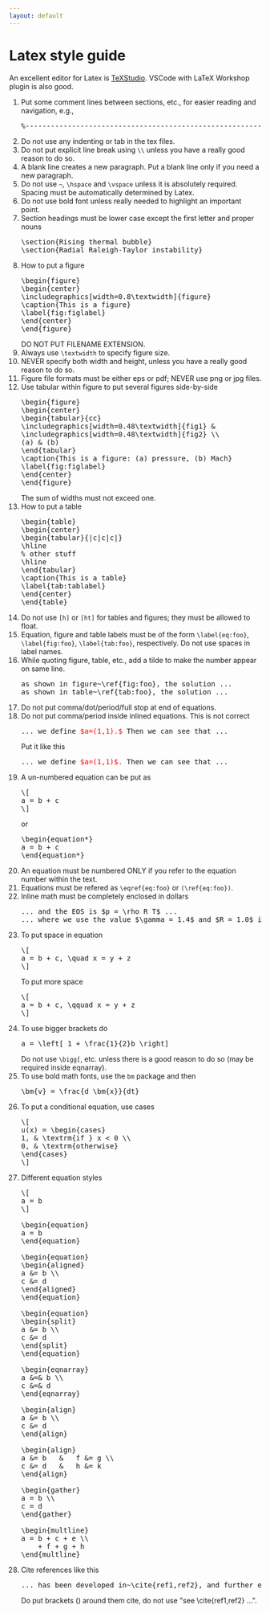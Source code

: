 ```yaml
---
layout: default
---
```


# Latex style guide

An excellent editor for Latex is [TeXStudio](https://texstudio.org). VSCode with LaTeX Workshop plugin is also good.

<ol>

<li>
Put some comment lines between sections, etc., for easier reading and navigation, e.g.,
<pre>
%------------------------------------------------------------------------------
</pre>
</li>

<li>
Do not use any indenting or tab in the tex files.
</li>

<li>
Do not put explicit line break using <code>\\</code>  unless you have a really good reason to do so.
</li>

<li>
A blank line creates a new paragraph. Put a blank line only if you need a new paragraph.
</li>

<li>
Do not use <code>~</code>, <code>\hspace</code> and <code>\vspace</code> unless it is absolutely required. Spacing must be automatically determined by Latex.
</li>

<li>
Do not use bold font unless really needed to highlight an important point.
</li>

<li>
Section headings must be lower case except the first letter and proper nouns
<pre>
\section{Rising thermal bubble}
\section{Radial Raleigh-Taylor instability}
</pre>
</li>

<li>
How to put a figure
<pre>
\begin{figure}
\begin{center}
\includegraphics[width=0.8\textwidth]{figure}
\caption{This is a figure}
\label{fig:figlabel}
\end{center}
\end{figure}
</pre>
DO NOT PUT FILENAME EXTENSION.
</li>

<li>
Always use <code>\textwidth</code> to specify figure size.
</li>

<li>
NEVER specify both width and height, unless you have a really good reason to do so.
</li>

<li>
Figure file formats must be either eps or pdf; NEVER use png or jpg files.
</li>

<li>
Use tabular within figure to put several figures side-by-side
<pre>
\begin{figure}
\begin{center}
\begin{tabular}{cc}
\includegraphics[width=0.48\textwidth]{fig1} &
\includegraphics[width=0.48\textwidth]{fig2} \\
(a) & (b)
\end{tabular}
\caption{This is a figure: (a) pressure, (b) Mach}
\label{fig:figlabel}
\end{center}
\end{figure}
</pre>
The sum of widths must not exceed one.
</li>

<li>
How to put a table
<pre>
\begin{table}
\begin{center}
\begin{tabular}{|c|c|c|}
\hline
% other stuff
\hline
\end{tabular}
\caption{This is a table}
\label{tab:tablabel}
\end{center}
\end{table}
</pre>
</li>

<li>
Do not use <code>[h]</code> or <code>[ht]</code> for tables and figures; they must be allowed to float.
</li>

<li>
Equation, figure and table labels must be of the form <code>\label{eq:foo}</code>, <code>\label{fig:foo}</code>, <code>\label{tab:foo}</code>, respectively. Do not use spaces in label names.
</li>

<li>
While quoting figure, table, etc., add a tilde to make the number appear on same line.
<pre>
as shown in figure~\ref{fig:foo}, the solution ...
as shown in table~\ref{tab:foo}, the solution ...
</pre>
</li>

<li>
Do not put comma/dot/period/full stop at end of equations.
</li>

<li>
Do not put comma/period inside inlined equations. This is not correct
<pre>
... we define <span style="color:red;">$a=(1,1).$</span> Then we can see that ...
</pre>
Put it like this
<pre>
... we define <span style="color:red;">$a=(1,1)$.</span> Then we can see that ...
</pre>
</li>

<li>
A un-numbered equation can be put as
<pre>
\[
a = b + c
\]
</pre>
or
<pre>
\begin{equation*}
a = b + c
\end{equation*}
</pre>
</li>

<li>
An equation must be numbered ONLY if you refer to the equation number within the text.
</li>

<li>
Equations must be refered as <code>\eqref{eq:foo}</code> or <code>(\ref{eq:foo})</code>. 
</li>

<li>Inline math must be completely enclosed in dollars
<pre>
... and the EOS is $p = \rho R T$ ...
... where we use the value $\gamma = 1.4$ and $R = 1.0$ in the computations ...
</pre>
</li>

<li>
To put space in equation

<pre>
\[
a = b + c, \quad x = y + z
\]
</pre>

To put more space

<pre>
\[
a = b + c, \qquad x = y + z
\]
</pre>
</li>

<li>
To use bigger brackets do
<pre>
a = \left[ 1 + \frac{1}{2}b \right]
</pre>
Do not use <code>\bigg[</code>, etc. unless there is a good reason to do so (may be required inside eqnarray).
</li>

<li>
To use bold math fonts, use the <code>bm</code> package and then
<pre>
\bm{v} = \frac{d \bm{x}}{dt}
</pre>
</li>

<li>
To put a conditional equation, use cases
<pre>
\[
u(x) = \begin{cases}
1, & \textrm{if } x < 0 \\
0, & \textrm{otherwise}
\end{cases}
\]
</pre>
</li>

<li>
Different equation styles

<pre>
\[
a = b
\]

\begin{equation}
a = b
\end{equation}

\begin{equation}
\begin{aligned}
a &= b \\
c &= d
\end{aligned}
\end{equation}

\begin{equation}
\begin{split}
a &= b \\
c &= d
\end{split}
\end{equation}

\begin{eqnarray}
a &=& b \\
c &=& d
\end{eqnarray}

\begin{align}
a &= b \\
c &= d
\end{align}

\begin{align}
a &= b   &   f &= g \\
c &= d   &   h &= k
\end{align}

\begin{gather}
a = b \\
c = d
\end{gather}

\begin{multline}
a = b + c + e \\
    + f + g + h
\end{multline}
</pre>
</li>

<li>
Cite references like this
<pre>
... has been developed in~\cite{ref1,ref2}, and further extended to ...
</pre>
Do put brackets () around them cite, do not use "see \cite{ref1,ref2} ...".
</li>

</ol>
